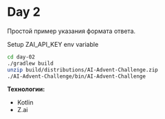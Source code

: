 # Day 2

Простой пример указания формата ответа.

Setup ZAI_API_KEY env variable
```bash
cd day-02
./gradlew build
unzip build/distributions/AI-Advent-Challenge.zip
./AI-Advent-Challenge/bin/AI-Advent-Challenge

```

**Технологии:**
- Kotlin
- Z.ai